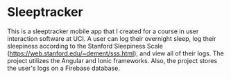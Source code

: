 # Sleeptracker

This is a sleeptracker mobile app that I created for a course in user interaction software at UCI. A user can log their overnight sleep, log their sleepiness according to the Stanford Sleepiness Scale (https://web.stanford.edu/~dement/sss.html), and view all of their logs. The project utilizes the Angular and Ionic frameworks. Also, the project stores the user's logs on a Firebase database.
